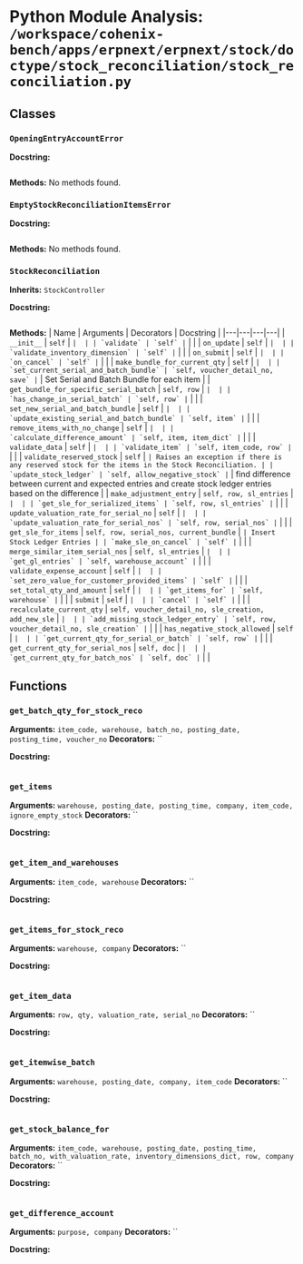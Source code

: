 # Python Module Analysis: `/workspace/cohenix-bench/apps/erpnext/erpnext/stock/doctype/stock_reconciliation/stock_reconciliation.py`

## Classes

### `OpeningEntryAccountError`


**Docstring:**
```

```

**Methods:**
No methods found.

### `EmptyStockReconciliationItemsError`


**Docstring:**
```

```

**Methods:**
No methods found.

### `StockReconciliation`
**Inherits:** `StockController`


**Docstring:**
```

```

**Methods:**
| Name | Arguments | Decorators | Docstring |
|---|---|---|---|
| `__init__` | `self` | `` |  |
| `validate` | `self` | `` |  |
| `on_update` | `self` | `` |  |
| `validate_inventory_dimension` | `self` | `` |  |
| `on_submit` | `self` | `` |  |
| `on_cancel` | `self` | `` |  |
| `make_bundle_for_current_qty` | `self` | `` |  |
| `set_current_serial_and_batch_bundle` | `self, voucher_detail_no, save` | `` | Set Serial and Batch Bundle for each item |
| `get_bundle_for_specific_serial_batch` | `self, row` | `` |  |
| `has_change_in_serial_batch` | `self, row` | `` |  |
| `set_new_serial_and_batch_bundle` | `self` | `` |  |
| `update_existing_serial_and_batch_bundle` | `self, item` | `` |  |
| `remove_items_with_no_change` | `self` | `` |  |
| `calculate_difference_amount` | `self, item, item_dict` | `` |  |
| `validate_data` | `self` | `` |  |
| `validate_item` | `self, item_code, row` | `` |  |
| `validate_reserved_stock` | `self` | `` | Raises an exception if there is any reserved stock for the items in the Stock Reconciliation. |
| `update_stock_ledger` | `self, allow_negative_stock` | `` | find difference between current and expected entries
and create stock ledger entries based on the difference |
| `make_adjustment_entry` | `self, row, sl_entries` | `` |  |
| `get_sle_for_serialized_items` | `self, row, sl_entries` | `` |  |
| `update_valuation_rate_for_serial_no` | `self` | `` |  |
| `update_valuation_rate_for_serial_nos` | `self, row, serial_nos` | `` |  |
| `get_sle_for_items` | `self, row, serial_nos, current_bundle` | `` | Insert Stock Ledger Entries |
| `make_sle_on_cancel` | `self` | `` |  |
| `merge_similar_item_serial_nos` | `self, sl_entries` | `` |  |
| `get_gl_entries` | `self, warehouse_account` | `` |  |
| `validate_expense_account` | `self` | `` |  |
| `set_zero_value_for_customer_provided_items` | `self` | `` |  |
| `set_total_qty_and_amount` | `self` | `` |  |
| `get_items_for` | `self, warehouse` | `` |  |
| `submit` | `self` | `` |  |
| `cancel` | `self` | `` |  |
| `recalculate_current_qty` | `self, voucher_detail_no, sle_creation, add_new_sle` | `` |  |
| `add_missing_stock_ledger_entry` | `self, row, voucher_detail_no, sle_creation` | `` |  |
| `has_negative_stock_allowed` | `self` | `` |  |
| `get_current_qty_for_serial_or_batch` | `self, row` | `` |  |
| `get_current_qty_for_serial_nos` | `self, doc` | `` |  |
| `get_current_qty_for_batch_nos` | `self, doc` | `` |  |





## Functions

### `get_batch_qty_for_stock_reco`
**Arguments:** `item_code, warehouse, batch_no, posting_date, posting_time, voucher_no`
**Decorators:** ``

**Docstring:**
```

```
### `get_items`
**Arguments:** `warehouse, posting_date, posting_time, company, item_code, ignore_empty_stock`
**Decorators:** ``

**Docstring:**
```

```
### `get_item_and_warehouses`
**Arguments:** `item_code, warehouse`
**Decorators:** ``

**Docstring:**
```

```
### `get_items_for_stock_reco`
**Arguments:** `warehouse, company`
**Decorators:** ``

**Docstring:**
```

```
### `get_item_data`
**Arguments:** `row, qty, valuation_rate, serial_no`
**Decorators:** ``

**Docstring:**
```

```
### `get_itemwise_batch`
**Arguments:** `warehouse, posting_date, company, item_code`
**Decorators:** ``

**Docstring:**
```

```
### `get_stock_balance_for`
**Arguments:** `item_code, warehouse, posting_date, posting_time, batch_no, with_valuation_rate, inventory_dimensions_dict, row, company`
**Decorators:** ``

**Docstring:**
```

```
### `get_difference_account`
**Arguments:** `purpose, company`
**Decorators:** ``

**Docstring:**
```

```

